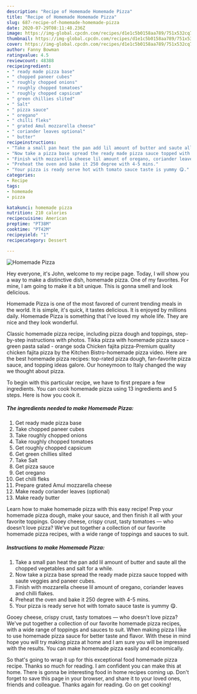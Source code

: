 ```yaml
---
description: "Recipe of Homemade Homemade Pizza"
title: "Recipe of Homemade Homemade Pizza"
slug: 687-recipe-of-homemade-homemade-pizza
date: 2020-07-29T08:11:48.236Z
image: https://img-global.cpcdn.com/recipes/d1e1c5b0158aa789/751x532cq70/homemade-pizza-recipe-main-photo.jpg
thumbnail: https://img-global.cpcdn.com/recipes/d1e1c5b0158aa789/751x532cq70/homemade-pizza-recipe-main-photo.jpg
cover: https://img-global.cpcdn.com/recipes/d1e1c5b0158aa789/751x532cq70/homemade-pizza-recipe-main-photo.jpg
author: Fanny Bowman
ratingvalue: 4.5
reviewcount: 48388
recipeingredient:
- " ready made pizza base"
- " chopped paneer cubes"
- " roughly chopped onions"
- " roughly chopped tomatoes"
- " roughly chopped capsicum"
- " green chillies slited"
- " Salt"
- " pizza sauce"
- " oregano"
- " chilli fleks"
- " grated Amul mozzarella cheese"
- " coriander leaves optional"
- " butter"
recipeinstructions:
- "Take a small pan heat the pan add lil amount of butter and saute all the chopped vegetables and salt for a while."
- "Now take a pizza base spread the ready made pizza sauce topped with saute veggies and paneer cubes."
- "Finish with mozzarella cheese lil amount of oregano, coriander leaves and chilli flakes."
- "Preheat the oven and bake it 250 degree with 4-5 mins."
- "Your pizza is ready serve hot with tomato sauce taste is yummy 😋."
categories:
- Recipe
tags:
- homemade
- pizza

katakunci: homemade pizza 
nutrition: 210 calories
recipecuisine: American
preptime: "PT38M"
cooktime: "PT42M"
recipeyield: "1"
recipecategory: Dessert

---
```



![Homemade Pizza](https://img-global.cpcdn.com/recipes/d1e1c5b0158aa789/751x532cq70/homemade-pizza-recipe-main-photo.jpg)

Hey everyone, it's John, welcome to my recipe page. Today, I will show you a way to make a distinctive dish, homemade pizza. One of my favorites. For mine, I am going to make it a bit unique. This is gonna smell and look delicious.

Homemade Pizza is one of the most favored of current trending meals in the world. It is simple, it's quick, it tastes delicious. It is enjoyed by millions daily. Homemade Pizza is something that I've loved my whole life. They are nice and they look wonderful.

Classic homemade pizza recipe, including pizza dough and toppings, step-by-step instructions with photos. Tikka pizza with homemade pizza sauce - green pasta salad - orange soda Chicken fajita pizza-Premium quality chicken fajita pizza by the Kitchen Bistro-homemade pizza video. Here are the best homemade pizza recipes: top-rated pizza dough, fan-favorite pizza sauce, and topping ideas galore. Our honeymoon to Italy changed the way we thought about pizza.


To begin with this particular recipe, we have to first prepare a few ingredients. You can cook homemade pizza using 13 ingredients and 5 steps. Here is how you cook it.

<!--inarticleads1-->

##### The ingredients needed to make Homemade Pizza:

1. Get  ready made pizza base
1. Take  chopped paneer cubes
1. Take  roughly chopped onions
1. Take  roughly chopped tomatoes
1. Get  roughly chopped capsicum
1. Get  green chillies slited
1. Take  Salt
1. Get  pizza sauce
1. Get  oregano
1. Get  chilli fleks
1. Prepare  grated Amul mozzarella cheese
1. Make ready  coriander leaves (optional)
1. Make ready  butter


Learn how to make homemade pizza with this easy recipe! Prep your homemade pizza dough, make your sauce, and then finish it all with your favorite toppings. Gooey cheese, crispy crust, tasty tomatoes — who doesn&#39;t love pizza? We&#39;ve put together a collection of our favorite homemade pizza recipes, with a wide range of toppings and sauces to suit. 

<!--inarticleads2-->

##### Instructions to make Homemade Pizza:

1. Take a small pan heat the pan add lil amount of butter and saute all the chopped vegetables and salt for a while.
1. Now take a pizza base spread the ready made pizza sauce topped with saute veggies and paneer cubes.
1. Finish with mozzarella cheese lil amount of oregano, coriander leaves and chilli flakes.
1. Preheat the oven and bake it 250 degree with 4-5 mins.
1. Your pizza is ready serve hot with tomato sauce taste is yummy 😋.


Gooey cheese, crispy crust, tasty tomatoes — who doesn&#39;t love pizza? We&#39;ve put together a collection of our favorite homemade pizza recipes, with a wide range of toppings and sauces to suit. When making pizza I like to use homemade pizza sauce for better taste and flavor. With these in mind hope you will try making pizza at home and I am sure you will be impressed with the results. You can make homemade pizza easily and economically. 

So that's going to wrap it up for this exceptional food homemade pizza recipe. Thanks so much for reading. I am confident you can make this at home. There is gonna be interesting food in home recipes coming up. Don't forget to save this page in your browser, and share it to your loved ones, friends and colleague. Thanks again for reading. Go on get cooking!
